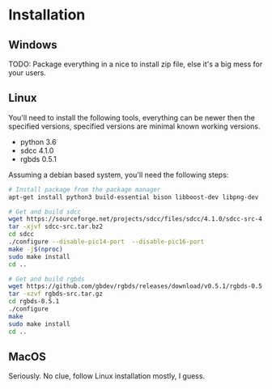 # Installation

## Windows

TODO: Package everything in a nice to install zip file, else it's a big mess for your users.

## Linux

You'll need to install the following tools, everything can be newer then the specified versions, specified versions are minimal known working versions.
* python 3.6
* sdcc 4.1.0
* rgbds 0.5.1

Assuming a debian based system, you'll need the following steps:

```sh
# Install package from the package manager
apt-get install python3 build-essential bison libboost-dev libpng-dev

# Get and build sdcc
wget https://sourceforge.net/projects/sdcc/files/sdcc/4.1.0/sdcc-src-4.1.0.tar.bz2/download -O sdcc-src.tar.bz2
tar -xjvf sdcc-src.tar.bz2
cd sdcc
./configure --disable-pic14-port  --disable-pic16-port
make -j$(nproc)
sudo make install
cd ..

# Get and build rgbds
wget https://github.com/gbdev/rgbds/releases/download/v0.5.1/rgbds-0.5.1.tar.gz -O rgbds-src.tar.gz
tar -xzvf rgbds-src.tar.gz
cd rgbds-0.5.1
./configure
make
sudo make install
cd ..

```

## MacOS

Seriously. No clue, follow Linux installation mostly, I guess.